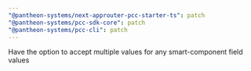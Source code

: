 ```yaml
---
"@pantheon-systems/next-approuter-pcc-starter-ts": patch
"@pantheon-systems/pcc-sdk-core": patch
"@pantheon-systems/pcc-cli": patch
---
```


Have the option to accept multiple values for any smart-component field values
